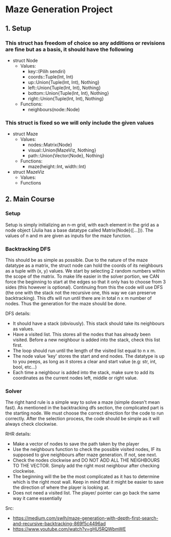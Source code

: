 # Maze Generation Project

## 1. Setup
### This struct has freedom of choice so any additions or revisions are fine but as a basis, it should have the following
- struct Node
    - Values:
        - key::(Pilih sendiri)
        - coords::Tuple(Int, Int)
        - up::Union{Tuple(Int, Int), Nothing}
        - left::Union{Tuple(Int, Int), Nothing}
        - bottom::Union{Tuple(Int, Int), Nothing}
        - right::Union{Tuple(Int, Int), Nothing}
    - Functions:
        - neighbours(node::Node)
### This struct is fixed so we will only include the given values
- struct Maze
    - Values:
        - nodes::Matrix{Node}
        - visual::Union{MazeViz, Nothing}
        - path::Union{Vector{Node}, Nothing}
    - Functions:
        - maze(height::Int, width::Int)
- struct MazeViz
    - Values:
    - Functions

## 2. Main Course
### Setup
Setup is simply initializing an n-m grid, with each element in the grid as a node object (Julia has a base datatype called Matrix{Node}([...])). The values of n and m are given as inputs for the maze function.

### Backtracking DFS
This should be as simple as possible. Due to the nature of the maze datatype as a matrix, the struct node can hold the coords of its neighbours as a tuple with (x, y) values. We start by selecting 2 random numbers within the scope of the matrix. To make life easier in the solver portion, we CAN force the beginning to start at the edges so that it only has to choose from 3 sides (this however is optional). Continuing from this the code will use DFS (the one with the stack not the recursive one, this way we can preserve backtracking). This dfs will run until there are in total n x m number of nodes. Thus the generation for the maze should be done.


DFS details:
- It should have a stack (obviously). This stack should take its neighbours as values.
- Have a visited list. This stores all the nodes that has already been visited. Before a new neighbour is added into the stack, check this list first.
- The loop should run until the length of the visited list equal to n x m.
- The node value 'key' stores the start and end nodes. The datatype is up to you peeps, as long as it stores a clear and start value (e.g: str, int, bool, etc...)
- Each time a neighbour is added into the stack, make sure to add its coordinates as the current nodes left, middle or right value.


### Solver
The right hand rule is a simple way to solve a maze (simple doesn't mean fast). As mentioned in the backtracking dfs section, the complicated part is the starting node. We must choose the correct direction for the code to run correctly. After the selection process, the code should be simple as it will always check clockwise.

RHR details:
- Make a vector of nodes to save the path taken by the player
- Use the neighbours function to check the possible visited nodes, IF its supposed to give neighbours after maze generation. If not, see next.
- Check the nodes clockwise and DO NOT ADD ALL THE NEIGHBOURS TO THE VECTOR. Simply add the right most neighbour after checking clockwise.
- The beginning will the be the most complicated as it has to determine which is the right most wall. Keep in mind that it might be easier to save the direction of where the player is looking at.
- Does not need a visited list. The player/ pointer can go back the same way it came essentially

Src:
- https://medium.com/swlh/maze-generation-with-depth-first-search-and-recursive-backtracking-869f5c4496ad
- https://www.youtube.com/watch?v=gHU5RQWbmWE
